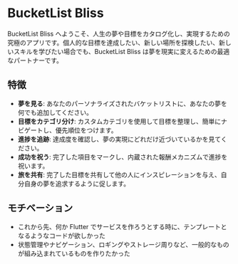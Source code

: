 # BucketList Bliss

BucketList Bliss へようこそ、人生の夢や目標をカタログ化し、実現するための究極のアプリです。個人的な目標を達成したい、新しい場所を探検したい、新しいスキルを学びたい場合でも、BucketList Bliss は夢を現実に変えるための最適なパートナーです。

## 特徴

- **夢を見る**: あなたのパーソナライズされたバケットリストに、あなたの夢を何でも追加してください。
- **目標をカテゴリ分け**: カスタムカテゴリを使用して目標を整理し、簡単にナビゲートし、優先順位をつけます。
- **進捗を追跡**: 達成度を確認し、夢の実現にどれだけ近づいているかを見てください。
- **成功を祝う**: 完了した項目をマークし、内蔵された報酬メカニズムで進捗を祝います。
- **旅を共有**: 完了した目標を共有して他の人にインスピレーションを与え、自分自身の夢を追求するように促します。

## モチベーション

- これから先、何か Flutter でサービスを作ろうとする時に、テンプレートとなるようなコードが欲しかった
- 状態管理やナビゲーション、ロギングやストレージ周りなど、一般的なものが組み込まれているものを作りたかった

